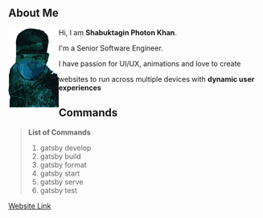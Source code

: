 ## About Me ##

<img
    align="left"
    width="100"
    height="158"
    src="./static/ok.png">

Hi, I am **Shabuktagin Photon Khan**.

I'm a Senior Software Engineer.

I have passion for UI/UX, animations and love to create

websites to run across multiple devices with **dynamic user experiences**

## Commands #

> **List of Commands**
>
> 1. gatsby develop
> 2. gatsby build
> 3. gatsby format
> 4. gatsby start
> 5. gatsby serve
> 6. gatsby test

[Website Link](https://photons-blog.netlify.app/)
